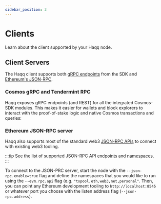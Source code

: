 ```yaml
---
sidebar_position: 3
---
```


# Clients

Learn about the client supported by your Haqq node.

## Client Servers

The Haqq client supports both [gRPC endpoints](https://cosmos.network/rpc) from the SDK and [Ethereum's JSON-RPC](https://eth.wiki/json-rpc/API).

### Cosmos gRPC and Tendermint RPC

Haqq exposes gRPC endpoints (and REST) for all the integrated Cosmos-SDK modules. This makes it easier for
wallets and block explorers to interact with the proof-of-stake logic and native Cosmos transactions and queries:

### Ethereum JSON-RPC server

Haqq also supports most of the standard web3 [JSON-RPC
APIs](./../api/json-rpc/running_server.md) to connect with existing web3 tooling.

:::tip
See the list of supported JSON-RPC API [endpoints](./../api/json-rpc/endpoints.md) and [namespaces](./../api/json-rpc/namespaces.md).
:::

To connect to the JSON-PRC server, start the node with the `--json-rpc.enable=true` flag and define the namespaces that you would like to run using the `--evm.rpc.api` flag (e.g. `"txpool,eth,web3,net,personal"`. Then, you can point any Ethereum development tooling to `http://localhost:8545` or whatever port you choose with the listen address flag (`--json-rpc.address`).

<!-- TODO: add Rosetta -->
